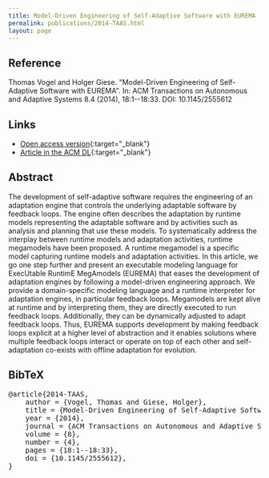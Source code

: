 ```yaml
---
title: Model-Driven Engineering of Self-Adaptive Software with EUREMA
permalink: publications/2014-TAAS.html
layout: page
---
```


## Reference
Thomas Vogel and Holger Giese. "Model-Driven Engineering of Self-Adaptive Software with EUREMA". In: ACM Transactions on Autonomous and Adaptive Systems 8.4 (2014), 18:1--18:33. DOI: 10.1145/2555612

## Links
* [Open access version](https://arxiv.org/abs/1805.07353){:target="_blank"}
* [Article in the ACM DL](https://doi.org/10.1145/2555612){:target="_blank"}


## Abstract
The development of self-adaptive software requires the engineering of an adaptation engine that controls the underlying adaptable software by feedback loops. The engine often describes the adaptation by runtime models representing the adaptable software and by activities such as analysis and planning that use these models. To systematically address the interplay between runtime models and adaptation activities, runtime megamodels have been proposed. A runtime megamodel is a specific model capturing runtime models and adaptation activities. In this article, we go one step further and present an executable modeling language for ExecUtable RuntimE MegAmodels (EUREMA) that eases the development of adaptation engines by following a model-driven engineering approach. We provide a domain-specific modeling language and a runtime interpreter for adaptation engines, in particular feedback loops. Megamodels are kept alive at runtime and by interpreting them, they are directly executed to run feedback loops. Additionally, they can be dynamically adjusted to adapt feedback loops. Thus, EUREMA supports development by making feedback loops explicit at a higher level of abstraction and it enables solutions where multiple feedback loops interact or operate on top of each other and self-adaptation co-exists with offline adaptation for evolution.

## BibTeX

<div class="bibtex">
<pre>@article{2014-TAAS,
    author = {Vogel, Thomas and Giese, Holger},
    title = {Model-Driven Engineering of Self-Adaptive Software with {EUREMA}},
    year = {2014},
    journal = {ACM Transactions on Autonomous and Adaptive Systems},
    volume = {8},
    number = {4},
    pages = {18:1--18:33},
    doi = {10.1145/2555612},
}</pre>
</div>
